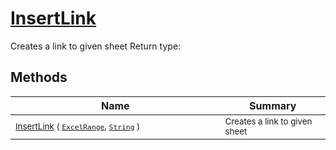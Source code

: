 # [InsertLink](./ExcelHelper-100663996.md)

Creates a link to given sheet
Return type:
## Methods

| Name | Summary | 
| --- | --- | 
| <sub>[InsertLink](./ExcelHelper-100663996.md) ( [`ExcelRange`](./ExcelHelper-100663996.md), [`String`](https://docs.microsoft.com/en-us/dotnet/api/System.String) )</sub><img width=200/>| <sub>Creates a link to given sheet</sub>| <br>


